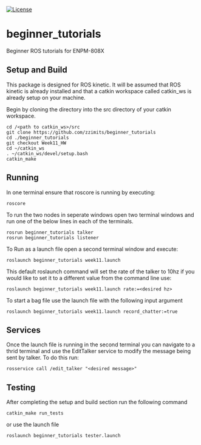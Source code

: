  [![License](https://img.shields.io/badge/License-BSD%203--Clause-blue.svg)](https://opensource.org/licenses/BSD-3-Clause)

# beginner_tutorials
Beginner ROS tutorials for ENPM-808X

## Setup and Build

This package is designed for ROS kinetic. It will be assumed that ROS kinetic is already installed and that a catkin workspace called catkin_ws is already setup on your machine. 

Begin by cloning the directory into the src directory of your catkin workspace.

```
cd /<path to catkin_ws>/src
git clone https://github.com/zzimits/beginner_tutorials
cd ./beginner_tutorials
git checkout Week11_HW
cd ~/catkin_ws
. ~/catkin_ws/devel/setup.bash
catkin_make
```
## Running

In one terminal ensure that roscore is running by executing:

````
roscore
````
To run the two nodes in seperate windows open two terminal windows and run one of the below lines in each of the terminals.
```
rosrun beginner_tutorials talker
rosrun beginner_tutorials listener
```

To Run as a launch file open a second terminal window and execute:
```
roslaunch beginner_tutorials week11.launch
```

This default roslaunch command will set the rate of the talker to 10hz if you would like to set it to a different value from the command line use:

```
roslaunch beginner_tutorials week11.launch rate:=<desired hz>

```
To start a bag file use the launch file with the following input argument
```
roslaunch beginner_tutorials week11.launch record_chatter:=true
```

## Services

Once the launch file is running in the second terminal you can navigate to a thrid terminal and use the EditTalker service to modify the message being sent by talker. To do this run:

```
rosservice call /edit_talker "<desired message>"

```
## Testing
After completing the setup and build section run the following command

```
catkin_make run_tests
```
or use the launch file
```
roslaunch beginner_tutorials tester.launch
```
